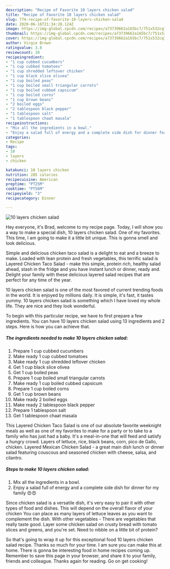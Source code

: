 ```yaml
---
description: "Recipe of Favorite 10 layers chicken salad"
title: "Recipe of Favorite 10 layers chicken salad"
slug: 774-recipe-of-favorite-10-layers-chicken-salad
date: 2020-06-16T21:34:28.124Z
image: https://img-global.cpcdn.com/recipes/a73739662a165bc7/751x532cq70/10-layers-chicken-salad-recipe-main-photo.jpg
thumbnail: https://img-global.cpcdn.com/recipes/a73739662a165bc7/751x532cq70/10-layers-chicken-salad-recipe-main-photo.jpg
cover: https://img-global.cpcdn.com/recipes/a73739662a165bc7/751x532cq70/10-layers-chicken-salad-recipe-main-photo.jpg
author: Virgie Brown
ratingvalue: 3.8
reviewcount: 10
recipeingredient:
- "1 cup cubbed cucumbers"
- "1 cup cubbed tomatoes"
- "1 cup shredded leftover chicken"
- "1 cup black slice olivea"
- "1 cup boiled peas"
- "1 cup boiled small triangular carrots"
- "1 cup boiled cubbed capsicum"
- "1 cup boiled corns"
- "1 cup brown beans"
- "2 boiled eggs"
- "2 tablespoon black pepper"
- "1 tablespoon salt"
- "1 tablespoon chaat masala"
recipeinstructions:
- "Mix all the ingredients in a bowl."
- "Enjoy a salad full of energy and a complete side dish for dinner for my family 😍😍"
categories:
- Recipe
tags:
- 10
- layers
- chicken

katakunci: 10 layers chicken 
nutrition: 285 calories
recipecuisine: American
preptime: "PT25M"
cooktime: "PT56M"
recipeyield: "3"
recipecategory: Dinner

---
```



![10 layers chicken salad](https://img-global.cpcdn.com/recipes/a73739662a165bc7/751x532cq70/10-layers-chicken-salad-recipe-main-photo.jpg)

Hey everyone, it's Brad, welcome to my recipe page. Today, I will show you a way to make a special dish, 10 layers chicken salad. One of my favorites. This time, I am going to make it a little bit unique. This is gonna smell and look delicious.

Simple and delicious chicken taco salad is a delight to eat and a breeze to make. Loaded with lean protein and fresh vegetables, this terrific salad is Layered Chicken Taco Salad - make this simple, protein rich, healthy salad ahead, stash in the fridge and you have instant lunch or dinner, ready and. Delight your family with these delicious layered salad recipes that are perfect for any time of the year.

10 layers chicken salad is one of the most favored of current trending foods in the world. It is enjoyed by millions daily. It is simple, it's fast, it tastes yummy. 10 layers chicken salad is something which I have loved my whole life. They are nice and they look wonderful.


To begin with this particular recipe, we have to first prepare a few ingredients. You can have 10 layers chicken salad using 13 ingredients and 2 steps. Here is how you can achieve that.

<!--inarticleads1-->

##### The ingredients needed to make 10 layers chicken salad:

1. Prepare 1 cup cubbed cucumbers
1. Make ready 1 cup cubbed tomatoes
1. Make ready 1 cup shredded leftover chicken
1. Get 1 cup black slice olivea
1. Get 1 cup boiled peas
1. Prepare 1 cup boiled small triangular carrots
1. Make ready 1 cup boiled cubbed capsicum
1. Prepare 1 cup boiled corns
1. Get 1 cup brown beans
1. Make ready 2 boiled eggs
1. Make ready 2 tablespoon black pepper
1. Prepare 1 tablespoon salt
1. Get 1 tablespoon chaat masala


This Layered Chicken Taco Salad is one of our absolute favorite weeknight meals as well as one of my favorites to make for a party or to take to a family who has just had a baby. It&#39;s a meal-in-one that will feed and satisfy a hungry crowd. Layers of lettuce, rice, black beans, corn, pico de Gallo, chicken. Layered Mexican Chicken Salad - a great main dish lunch or dinner salad featuring couscous and seasoned chicken with cheese, salsa, and cilantro. 

<!--inarticleads2-->

##### Steps to make 10 layers chicken salad:

1. Mix all the ingredients in a bowl.
1. Enjoy a salad full of energy and a complete side dish for dinner for my family 😍😍


Since chicken salad is a versatile dish, it&#39;s very easy to pair it with other types of food and dishes. This will depend on the overall flavor of your chicken You can place as many layers of lettuce leaves as you want to complement the dish. With other vegetables - There are vegetables that really taste good. Layer some chicken salad on crusty bread with tomato slices and greens, and you&#39;re set. Need to nibble on a little bit of protein? 

So that's going to wrap it up for this exceptional food 10 layers chicken salad recipe. Thanks so much for your time. I am sure you can make this at home. There is gonna be interesting food in home recipes coming up. Remember to save this page in your browser, and share it to your family, friends and colleague. Thanks again for reading. Go on get cooking!
